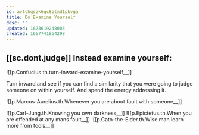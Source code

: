 ```yaml
---
id: avtchgszk6qc8ztmd1pbvga
title: Do Examine Yourself
desc: ''
updated: 1673619248003
created: 1667741864298
---
```


## [[sc.dont.judge]] Instead examine yourself:


![[p.Confucius.th.turn-inward-examine-yourself__]]

Turn inward and see if you can find a similarity that you were going to judge someone on within yourself. And spend the energy addressing it. 

![[p.Marcus-Aurelius.th.Whenever you are about fault with someone__]]


![[p.Carl-Jung.th.Knowing you own darkness__]]
![[p.Epictetus.th.When you are offended at any mans fault__]]
![[p.Cato-the-Elder.th.Wise man learn more from fools__]]